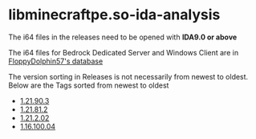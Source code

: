 # libminecraftpe.so-ida-analysis
The i64 files in the releases need to be opened with **IDA9.0 or above**  

The i64 files for Bedrock Dedicated Server and Windows Client are in [FloppyDolphin57's database](https://www.mediafire.com/folder/ammda8wfvbw9x/)

The version sorting in Releases is not necessarily from newest to oldest. Below are the Tags sorted from newest to oldest  
- [1.21.90.3](https://github.com/1503Dev/libminecraftpe.so-ida-analysis/releases/tag/1.21.90.3)
- [1.21.81.2](https://github.com/1503Dev/libminecraftpe.so-ida-analysis/releases/tag/1.21.81.2)
- [1.21.2.02](https://github.com/1503Dev/libminecraftpe.so-ida-analysis/releases/tag/1.21.2.02)
- [1.16.100.04](https://github.com/1503Dev/libminecraftpe.so-ida-analysis/releases/tag/1.16.100.04)
